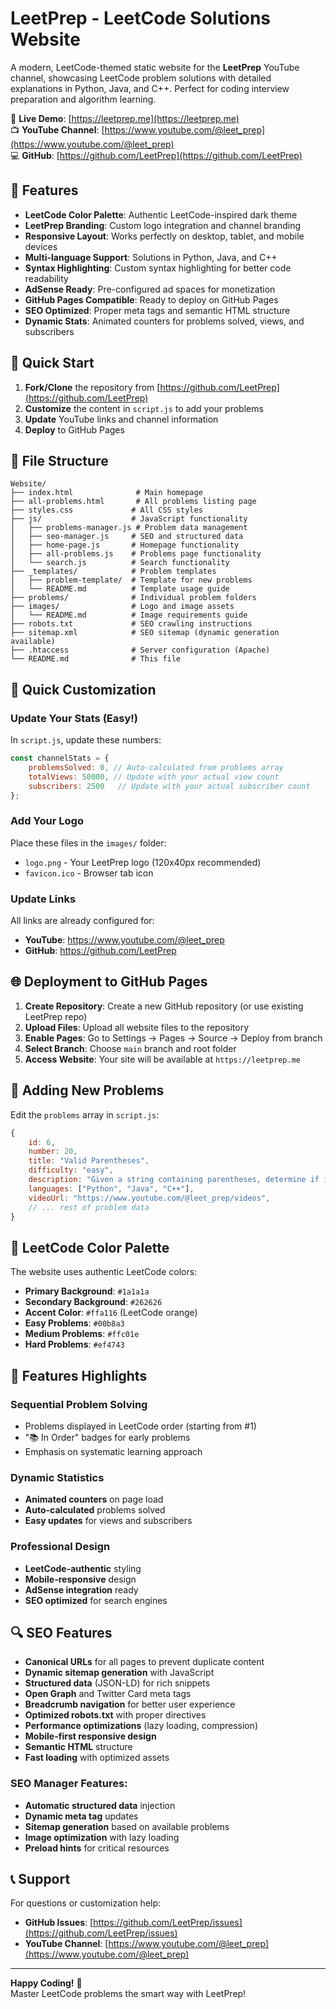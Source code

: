 # LeetPrep - LeetCode Solutions Website

A modern, LeetCode-themed static website for the **LeetPrep** YouTube channel, showcasing LeetCode problem solutions with detailed explanations in Python, Java, and C++. Perfect for coding interview preparation and algorithm learning.

🔗 **Live Demo**: [https://leetprep.me](https://leetprep.me)  
📺 **YouTube Channel**: [https://www.youtube.com/@leet_prep](https://www.youtube.com/@leet_prep)  
💻 **GitHub**: [https://github.com/LeetPrep](https://github.com/LeetPrep)

## 🌟 Features

- **LeetCode Color Palette**: Authentic LeetCode-inspired dark theme
- **LeetPrep Branding**: Custom logo integration and channel branding
- **Responsive Layout**: Works perfectly on desktop, tablet, and mobile devices
- **Multi-language Support**: Solutions in Python, Java, and C++
- **Syntax Highlighting**: Custom syntax highlighting for better code readability
- **AdSense Ready**: Pre-configured ad spaces for monetization
- **GitHub Pages Compatible**: Ready to deploy on GitHub Pages
- **SEO Optimized**: Proper meta tags and semantic HTML structure
- **Dynamic Stats**: Animated counters for problems solved, views, and subscribers

## 🚀 Quick Start

1. **Fork/Clone** the repository from [https://github.com/LeetPrep](https://github.com/LeetPrep)
2. **Customize** the content in `script.js` to add your problems
3. **Update** YouTube links and channel information
4. **Deploy** to GitHub Pages

## 📁 File Structure

```
Website/
├── index.html              # Main homepage
├── all-problems.html       # All problems listing page
├── styles.css             # All CSS styles
├── js/                    # JavaScript functionality
│   ├── problems-manager.js # Problem data management
│   ├── seo-manager.js     # SEO and structured data
│   ├── home-page.js       # Homepage functionality
│   ├── all-problems.js    # Problems page functionality
│   └── search.js          # Search functionality
├── _templates/            # Problem templates
│   ├── problem-template/  # Template for new problems
│   └── README.md          # Template usage guide
├── problems/              # Individual problem folders
├── images/                # Logo and image assets
│   └── README.md          # Image requirements guide
├── robots.txt             # SEO crawling instructions
├── sitemap.xml            # SEO sitemap (dynamic generation available)
├── .htaccess              # Server configuration (Apache)
└── README.md              # This file
```

## 🔧 Quick Customization

### Update Your Stats (Easy!)
In `script.js`, update these numbers:
```javascript
const channelStats = {
    problemsSolved: 0, // Auto-calculated from problems array
    totalViews: 50000, // Update with your actual view count
    subscribers: 2500   // Update with your actual subscriber count
};
```

### Add Your Logo
Place these files in the `images/` folder:
- `logo.png` - Your LeetPrep logo (120x40px recommended)
- `favicon.ico` - Browser tab icon

### Update Links
All links are already configured for:
- **YouTube**: https://www.youtube.com/@leet_prep
- **GitHub**: https://github.com/LeetPrep

## 🌐 Deployment to GitHub Pages

1. **Create Repository**: Create a new GitHub repository (or use existing LeetPrep repo)
2. **Upload Files**: Upload all website files to the repository
3. **Enable Pages**: Go to Settings → Pages → Source → Deploy from branch
4. **Select Branch**: Choose `main` branch and root folder
5. **Access Website**: Your site will be available at `https://leetprep.me`

## 📝 Adding New Problems

Edit the `problems` array in `script.js`:

```javascript
{
    id: 6,
    number: 20,
    title: "Valid Parentheses",
    difficulty: "easy",
    description: "Given a string containing parentheses, determine if it's valid...",
    languages: ["Python", "Java", "C++"],
    videoUrl: "https://www.youtube.com/@leet_prep/videos",
    // ... rest of problem data
}
```

## 🎨 LeetCode Color Palette

The website uses authentic LeetCode colors:
- **Primary Background**: `#1a1a1a`
- **Secondary Background**: `#262626`
- **Accent Color**: `#ffa116` (LeetCode orange)
- **Easy Problems**: `#00b8a3`
- **Medium Problems**: `#ffc01e`
- **Hard Problems**: `#ef4743`

## 📱 Features Highlights

### Sequential Problem Solving
- Problems displayed in LeetCode order (starting from #1)
- "📚 In Order" badges for early problems
- Emphasis on systematic learning approach

### Dynamic Statistics
- **Animated counters** on page load
- **Auto-calculated** problems solved
- **Easy updates** for views and subscribers

### Professional Design
- **LeetCode-authentic** styling
- **Mobile-responsive** design
- **AdSense integration** ready
- **SEO optimized** for search engines

## 🔍 SEO Features

- **Canonical URLs** for all pages to prevent duplicate content
- **Dynamic sitemap generation** with JavaScript
- **Structured data** (JSON-LD) for rich snippets
- **Open Graph** and Twitter Card meta tags
- **Breadcrumb navigation** for better user experience
- **Optimized robots.txt** with proper directives
- **Performance optimizations** (lazy loading, compression)
- **Mobile-first responsive design**
- **Semantic HTML** structure
- **Fast loading** with optimized assets

### SEO Manager Features:
- **Automatic structured data** injection
- **Dynamic meta tag** updates
- **Sitemap generation** based on available problems
- **Image optimization** with lazy loading
- **Preload hints** for critical resources

## 📞 Support

For questions or customization help:
- **GitHub Issues**: [https://github.com/LeetPrep/issues](https://github.com/LeetPrep/issues)
- **YouTube Channel**: [https://www.youtube.com/@leet_prep](https://www.youtube.com/@leet_prep)

---

**Happy Coding!** 🚀  
Master LeetCode problems the smart way with LeetPrep!
